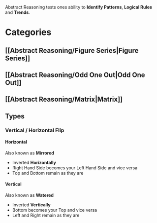 Abstract Reasoning tests ones ability to **Identify Patterns**, **Logical Rules** and **Trends**.

# Categories

## [[Abstract Reasoning/Figure Series|Figure Series]]

## [[Abstract Reasoning/Odd One Out|Odd One Out]]

## [[Abstract Reasoning/Matrix|Matrix]]

## Types

### Vertical / Horizontal Flip

#### Horizontal
Also known as **Mirrored**
- Inverted **Horizontally**
- Right Hand Side becomes your Left Hand Side and vice versa
- Top and Bottom remain as they are

#### Vertical
Also known as **Watered**
- Inverted **Vertically**
- Bottom becomes your Top and vice versa
- Left and Right remain as they are

###